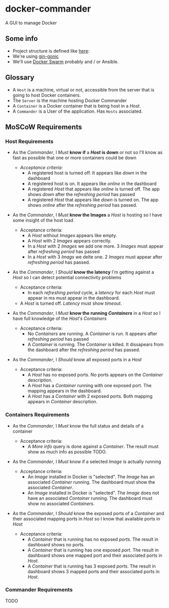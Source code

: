 docker-commander
=====
A GUI to manage Docker

## Some info
* Project structure is defined like [here](https://github.com/golang/go/wiki/GithubCodeLayout):
* We're using [gin-gonic](https://github.com/gin-gonic/gin)
* We'll use [Docker Swarm](https://github.com/docker/swarm) probably and / or Ansible.

## Glossary
* A `Host` is a machine, virtual or not, accessible from the server that is going to host Docker containers.
* The `Server` is the machine hosting Docker Commander
* A `Container` is a Docker container that is being host in a *Host*.
* A `Commander` is a User of the application. Has `Hosts` associated.

## MoSCoW Requirements

### Host Requirements
* As the *Commander*, I *Must* __know__ __if__ a __*Host* is down__ or not so I'll know as fast as possible that one or more containers could be down
  * *Acceptance criteria:*
    * A registered host is turned off. It appears like *down* in the dashboard
    * A registered host is on. It appears like *online* in the dashboard
    * A registered *Host* that appears like *online* is turned off. The app shows *down* after the *refreshing period* has passed
    * A registered *Host* that appears like *down* is turned on. The app shows *online* after the *refreshing period* has passed.


* As the *Commander*, I *Must* __know the Images__ a *Host* is hosting so I have some insight of the host load
  * Acceptance criteria:
    * A *Host* without *Images* appears like empty.
    * A *Host* with 2 *Images* appears correctly.
    * In a *Host* with 2 *Images* we add one more. 3 *Images* must appear after *refreshing period* has passed
    * In a *Host* with 3 *Imags* we delte one. 2 *Images* must appear after *refreshing period* has passed.


* As the *Commander*, I *Should* __know the latency__ I'm getting against a *Host* so I can detect potential connectivity problems
  * Acceptance criteria:
    * In each *refreshing period* cycle, a *latency* for each *Host* must appear in ms must appear in the dashboard.
   * A *Host* is turned off. *Latency* must show *timeout*.


* As the *Commander*, I *Must* __know the running *Containers*__ in a *Host* so I have full knowledge of the *Host's* *Containers*
  * Acceptance criteria:
    * No *Containers* are running. A *Container* is run. It appears after *refreshing period* has passed
    * A *Container* is running. The *Container* is killed. It dissapears from the dashboard after the *refreshing period* has passed.


* As the *Commander*, I *Should* know all exposed ports in a *Host*
  * Acceptance criteria:
    * A *Host* has no exposed ports. No ports appears on the *Container* description.
    * A *Host* has a *Container* running with one exposed port. The mapping appears in the dashboard.
    * A *Host* has a *Container* with 2 exposed ports. Both mapping appears in *Container* description.

### Containers Requirements
* As the *Commander*, I *Must* know the full status and details of a container
  * Acceptance criteria:
    * A *More info* query is done against a *Container*. The result must show as much info as possible TODO.


* As the *Commander*, I *Must* know if a selected *Image* is actually running
  * Acceptance criteria:
    * An *Image* installed in Docker is "selected". The *Image* has an associated *Container* running. The dashboard must show the associated *Container*.
    * An *Image* installed in Docker is "selected". The *Image* does not have an associated *Container* running. The dashboard must show no associated *Containers*.


* As the *Commander*, I *Should* know the exposed ports of a *Container* and their associated mapping ports in *Host* so I know that available ports in *Host*
  * Acceptance criteria:
    * A *Container* that is running has no exposed *ports*. The result in dashboard shows no ports.
    * A *Container* that is running has one exposed *port*. The result in dashboard shows one mapped port and their associated ports in *Host*.
    * A *Container* that is running has 3 exposed *ports*. The result in dashboard shows 3 mapped ports and their associated ports in *Host*.

### Commander Requirements
TODO
